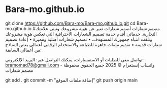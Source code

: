# Bara-mo.github.io
git clone https://github.com/Bara-mo/Bara-mo.github.io.git
cd Bara-mo.github.io
#مصمم شعارات
أصمم شعارات تعبر عن هوية مشروعك وتبني علامتك التجارية.
خدماتي
أقدم خدمة تصميم الشعارات الاحترافية التي تعكس هوية مشروعك وتلفت انتباه جمهورك المستهدف.
	•	تصميم شعارات أصلية ومميزة
	•	إعادة تصميم شعارات قديمة
	•	تقديم ملفات جاهزة للطباعة والاستخدام الرقمي
أعمالي
بعض النماذج من أعمالي السابقة:

تواصل معي
للطلبات أو الاستفسارات، يمكنك التواصل عبر:
البريد الإلكتروني: bramomad78@gmail.com
واتساب
إنستغرام
© 2025 جميع الحقوق محفوظة - مصمم شعارات
 
git add .
git commit -m "إضافة ملفات الموقع"
git push origin main
